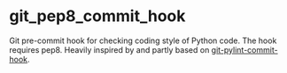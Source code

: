 # git\_pep8\_commit\_hook

Git pre-commit hook for checking coding style of Python code. The hook requires pep8. Heavily inspired by and partly based on [git-pylint-commit-hook](https://github.com/sebdah/git-pylint-commit-hook).

